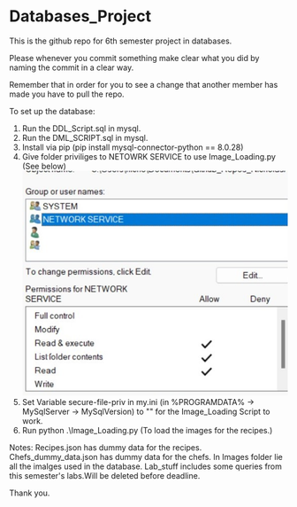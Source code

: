 # Databases_Project

This is the github repo for 6th semester project in databases.

Please whenever you commit something make clear what you did by naming the commit in a clear way.

Remember that in order for you to see a change that another member has made you
have to pull the repo.

To set up the database:
1) Run the DDL_Script.sql in mysql.
2) Run the DML_SCRIPT.sql in mysql.
3) Install via pip (pip install mysql-connector-python == 8.0.28)
4) Give folder priviliges to NETOWRK SERVICE to use Image_Loading.py (See below)
![Add network service to folder Security menu in Windows.](NETWORKSERVICE.jpg)
5) Set Variable secure-file-priv in my.ini (in %PROGRAMDATA% -> MySqlServer -> MySqlVersion) to "" for the Image_Loading Script to work.
6) Run python .\Image_Loading.py (To load the images for the recipes.)

Notes:
Recipes.json has dummy data for the recipes.
Chefs_dummy_data.json has dummy data for the chefs.
In Images folder lie all the imaIges used in the database.
Lab_stuff includes some queries from this semester's labs.Will be deleted before deadline.


Thank you.
